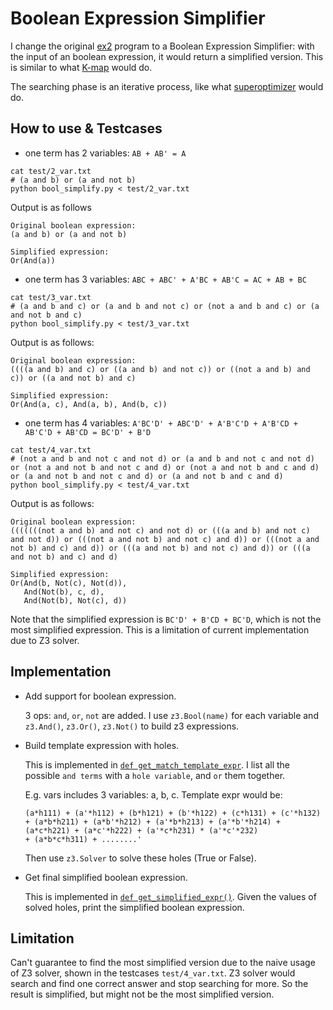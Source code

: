 # Boolean Expression Simplifier
I change the original [ex2](https://github.com/sampsyo/minisynth/blob/master/ex2.py) program to a Boolean Expression Simplifier: with the input of an boolean expression, it would return a simplified version. This is similar to what [K-map](https://en.wikipedia.org/wiki/Karnaugh_map) would do. 

The searching phase is an iterative process, like what [superoptimizer](https://en.wikipedia.org/wiki/Superoptimization) would do. 

## How to use & Testcases
- one term has 2 variables: `AB + AB' = A`
```
cat test/2_var.txt
# (a and b) or (a and not b)
python bool_simplify.py < test/2_var.txt
```

Output is as follows
```
Original boolean expression:
(a and b) or (a and not b)

Simplified expression:
Or(And(a))
```

- one term has 3 variables: `ABC + ABC' + A'BC + AB'C = AC + AB + BC`
```
cat test/3_var.txt
# (a and b and c) or (a and b and not c) or (not a and b and c) or (a and not b and c)
python bool_simplify.py < test/3_var.txt
```

Output is as follows:
```
Original boolean expression:
((((a and b) and c) or ((a and b) and not c)) or ((not a and b) and c)) or ((a and not b) and c)

Simplified expression:
Or(And(a, c), And(a, b), And(b, c))
```

- one term has 4 variables: `A'BC'D' + ABC'D' + A'B'C'D + A'B'CD + AB'C'D + AB'CD = BC'D' + B'D`
```
cat test/4_var.txt
# (not a and b and not c and not d) or (a and b and not c and not d) or (not a and not b and not c and d) or (not a and not b and c and d) or (a and not b and not c and d) or (a and not b and c and d)
python bool_simplify.py < test/4_var.txt
```

Output is as follows:
```
Original boolean expression:
(((((((not a and b) and not c) and not d) or (((a and b) and not c) and not d)) or (((not a and not b) and not c) and d)) or (((not a and not b) and c) and d)) or (((a and not b) and not c) and d)) or (((a and not b) and c) and d)

Simplified expression:
Or(And(b, Not(c), Not(d)),
   And(Not(b), c, d),
   And(Not(b), Not(c), d))
```
Note that the simplified expression is `BC'D' + B'CD + BC'D`, which is not the most simplified expression. This is a limitation of current implementation due to Z3 solver. 

## Implementation
- Add support for boolean expression. 

    3 ops: `and`, `or`, `not` are added. I use `z3.Bool(name)` for each variable and `z3.And()`, `z3.Or()`, `z3.Not()` to build z3 expressions. 

- Build template expression with holes. 

    This is implemented in [`def get_match_template_expr`](https://github.com/tonyjie/cs6120-hw/blob/08f0ad32b9d090f5251f0ab1b494b9c882beb45d/lesson13/bool_simplify.py#L184). I list all the possible `and terms` with a `hole variable`, and `or` them together. 

    E.g. vars includes 3 variables: a, b, c. Template expr would be: 
    ```
    (a*h111) + (a'*h112) + (b*h121) + (b'*h122) + (c*h131) + (c'*h132) 
    + (a*b*h211) + (a*b'*h212) + (a'*b*h213) + (a'*b'*h214) + (a*c*h221) + (a*c'*h222) + (a'*c*h231) * (a'*c'*232)
    + (a*b*c*h311) + ........'
    ```

    Then use `z3.Solver` to solve these holes (True or False). 

- Get final simplified boolean expression. 

    This is implemented in [`def get_simplified_expr()`](https://github.com/tonyjie/cs6120-hw/blob/08f0ad32b9d090f5251f0ab1b494b9c882beb45d/lesson13/bool_simplify.py#L242). Given the values of solved holes, print the simplified boolean expression. 


## Limitation
Can't guarantee to find the most simplified version due to the naive usage of Z3 solver, shown in the testcases `test/4_var.txt`. Z3 solver would search and find one correct answer and stop searching for more. So the result is simplified, but might not be the most simplified version. 